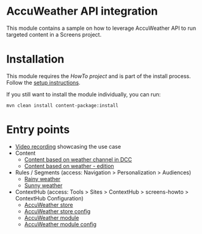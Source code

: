 # AccuWeather API integration

This module contains a sample on how to leverage AccuWeather API to run targeted content in a Screens project.

# Installation

This module requires the _HowTo project_ and is part of the install process. Follow the [setup instructions](../../README.md). 

If you still want to install the module individually, you can run:

```
mvn clean install content-package:install
```

# Entry points

+ [Video recording](https://www.dropbox.com/s/pkbaoqbijwhqoeq/Data_triggers_howto_part1.mov?dl=0) showcasing the use case
+ Content
    + [Content based on weather channel in DCC](http://localhost:4502/screens.html/content/screens/screens-howto/channels/data-trigger-accuweather)
    + [Content based on weather - edition](http://localhost:4502/editor.html/content/screens/screens-howto/channels/data-trigger-accuweather/channel.edit.html)
+ Rules / Segments (access: Navigation > Personalization > Audiences)
    + [Rainy weather](http://localhost:4502/editor.html/etc/segmentation/contexthub/screens-howto/screens-howto-rainy.html)
    + [Sunny weather](http://localhost:4502/editor.html/etc/segmentation/contexthub/screens-howto/screens-howto-sunny.html)
+ ContextHub (access: Tools > Sites > ContextHub > screens-howto > ContextHub Configuration)
    + [AccuWeather store](http://localhost:4502/etc/cloudsettings/screens-howto/contexthub.html)
    + [AccuWeather store config](http://localhost:4502/etc/cloudsettings/screens-howto/contexthub/accuweather.edit.html)
    + [AccuWeather module](http://localhost:4502/etc/cloudsettings/screens-howto/contexthub/ui.html)
    + [AccuWeather module config](http://localhost:4502/etc/cloudsettings/screens-howto/contexthub/ui/accuweather.edit.html)  
